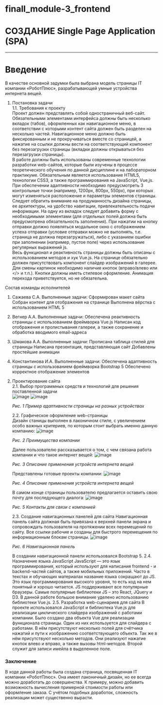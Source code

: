 # finall_module-3_frontend
# СОЗДАНИЕ Single Page Application (SPA)                 
___________________________
# Введение
В качестве основной задумки была выбрана модель страницы IT компании «РоботПлюс», разрабатывающей умные устройства интернета вещей.
1.    Постановка задачи <br>
1.1.    Требования к проекту <br>
Проект должен представлять собой одностраничный веб-сайт. Обязательными элементами интерфейса должны быть несколько вкладок (табов), оформленных как навигационное меню, в соответствии с которыми контент сайта должен быть разделен на несколько частей.
Навигационное меню должно быть фиксированным и не прокручиваться вместе со страницей, а нажатие на ссылки должны вести на соответствующий компонент без перезагрузки страницы (вкладки должны открываться без перезагрузки страницы).
<br>В работе должны быть использованы современные технологии разработки web-сайтов, которые были изучены в процессе теоретического обучения по данной дисциплине и на лабораторном практикуме. Обязательным является использование HTML5, технологии CSS3, а также программирования на JavaScript, Vue,js. 
При обеспечении адаптивности необходимо предусмотреть 3 контрольные точки (например, 1200px, 800px, 550px), при которых могут изменяться расположение и параметры элементов страницы. 
<br>Следует обратить внимание на продуманность дизайна страницы, ее архитектуры, на удобство навигации, привлекательность подачи информации. 
На одну из вкладок следует добавить форму с необходимыми элементами (для отдельных полей должна быть предусмотрена обязательность заполнения). При нажатии на кнопку отправки должно появляться модальное окно с отображением успеха отправки (условие отправки можно не выполнять, т.е. страница не должна перезагружаться), либо с указанием ошибки при заполнении (например, пустое поле) через использование регулярных выражений js. 
<br>Весь функционал и реактивность страницы должны быть описаны с использованием методов и хук Vue.js. 
На странице обязательно должен присутствовать компонент слайдер изображений в галерее. Для смены картинок необходимо наличие кнопок (вправо/влево или </> и т.п.). Кнопки должны иметь стилевое оформление. Анимация перехода приветствуется, но не обязательна.

Состав команды исполнителей<br>

1) Сажаева С.А. 
Выполненные задачи:
Сформирован макет сайта
Собран контент для отображения на странице
Выполнена вёрстка с использованием HTML 5
	
2) Вегнер А.А.
Выполненные задачи:
Обеспечена реактивность страницы с использованием фреймворка Vue.js
Написан код отображения и пролистывания галереи, а также сохранение и обработка вводимого email-адреса

3) Шмакова А.А.
Выполненные задачи:
Прописана таблица стилей для страницы
Написана презентация, представляющая сайт 
Добавлены простейшие анимации 

4) Константинова И.А.
Выполненные задачи:
Обеспечена адаптивность страницы с использованием фреймворка   Bootstrap 5
Обеспечено корректное отображение элементов

2.   Проектирование сайта<br>
2.1.     Выбор программных средств и технологий для решения поставленной задачи <br>
![image](https://github.com/meesgloot/finall_module-3_frontend/assets/118816204/5f434f16-ff49-4657-866f-ebdd112c2a0d)
![image](https://github.com/meesgloot/finall_module-3_frontend/assets/118816204/d347c762-202c-4912-bc0c-aab242ba9357)
*<p>Рис. 1 Пример адаптивности страницы на разных устройствах</p>*
2.2.      Графическое оформление web-страницы<br>
Дизайн станицы выполнен в лаконичном стиле, с увеличением особо важных критериев, по которым стоит выбрать именно данную компанию:
![image](https://github.com/meesgloot/finall_module-3_frontend/assets/118816204/e25941e9-68c7-4505-b3b4-0d5d10c62f85)
*<p>Рис. 2 Преимущества компании</p>*
Далее пользователю рассказывается о том, с чем связана работа компании и что такое интернет вещей:
![image](https://github.com/meesgloot/finall_module-3_frontend/assets/118816204/4e601b30-d6df-46ab-868f-877bd3d8d506)
*<p>Рис. 3 Описание применения устройств интернета вещей</p>*
Представлены готовые проекты компании:
![image](https://github.com/meesgloot/finall_module-3_frontend/assets/118816204/2e31c375-7590-4746-a4d0-022946b9130a)
*<p>Рис. 4 Описание применения устройств интернета вещей</p>*
В самом конце страницы пользователю предлагается оставить свою почту для последующего диалога:
![image](https://github.com/meesgloot/finall_module-3_frontend/assets/118816204/f8bd9891-1cf6-4bd7-b933-3d3320688207)
*<p>Рис. 5 Контакты для связи с компанией</p>*
2.3.     Создание навигационных панелей для сайта
Навигационная панель сайта должная быть привязана к верхней панели экрана и сопровождать пользователя на протяжении всех перемещений по сайту. Все ссылки рабочие и созданы для быстрого перемещения по информационным блокам страницы.
![image](https://github.com/meesgloot/finall_module-3_frontend/assets/118816204/02d169e5-4d44-4212-98ff-b1f21e46dd39)
*<p>Рис. 6 Навигационная панель</p>*
В создании навигационной панели использовался Bootstrap 5.
2.4.    Назначение языка JavaScript
 JavaScript — это язык программирования, который используют для написания frontend - и backend-частей сайтов, а также мобильных приложений. Часто в текстах и обучающих материалах название языка сокращают до JS. Это язык программирования высокого уровня, то есть код на нем понятный и хорошо читается. JS поддерживают все популярные браузеры. Самые популярные библиотеки JS – это React, JQuery и D3. В данной работе большое внимание уделено использованию библиотеки Vue.js.
2.5.    Разработка web-сценариев для сайта
В проекте использовался JavaScript и библиотека Vue.js для реализации циклического слайдера изображений с работами компании.
Было создано два объекта Vue для реализации функционала страницы.
Один из них используется для слайдера с работами. В нём присутствуют несколько полей для счётчика нажатий и пути к изображению соответствующего объекта. Так же в нём присутствуют несколько методов. Они реализуют нажатие кнопок влево и вправо, а также вызовы html-методов.
Второй служит для записи имейла в выделенное поле.
### Заключение
В ходе данной работы была создана страница, посвященная IT компании «РоботПлюс». Она имеет лаконичный дизайн, но ее всегда можно доработать до совершенства. К примеру, можно добавить возможность вычисления примерной стоимости работы или оформление заказа. С учётом подобных доработок, сложность реализации может существенно вырасти. 


















